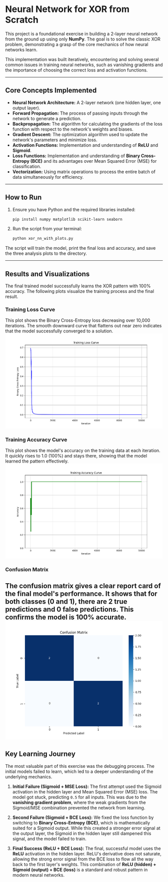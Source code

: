 # Neural Network for XOR from Scratch

This project is a foundational exercise in building a 2-layer neural network from the ground up using only **NumPy**. The goal is to solve the classic XOR problem, demonstrating a grasp of the core mechanics of how neural networks learn.

This implementation was built iteratively, encountering and solving several common issues in training neural networks, such as vanishing gradients and the importance of choosing the correct loss and activation functions.

-----

## Core Concepts Implemented

  * **Neural Network Architecture:** A 2-layer network (one hidden layer, one output layer).
  * **Forward Propagation:** The process of passing inputs through the network to generate a prediction.
  * **Backpropagation:** The algorithm for calculating the gradients of the loss function with respect to the network's weights and biases.
  * **Gradient Descent:** The optimization algorithm used to update the network's parameters and minimize loss.
  * **Activation Functions:** Implementation and understanding of **ReLU** and **Sigmoid**.
  * **Loss Functions:** Implementation and understanding of **Binary Cross-Entropy (BCE)** and its advantages over Mean Squared Error (MSE) for classification.
  * **Vectorization:** Using matrix operations to process the entire batch of data simultaneously for efficiency.

-----

## How to Run

1.  Ensure you have Python and the required libraries installed:
    ```bash
    pip install numpy matplotlib scikit-learn seaborn
    ```
2.  Run the script from your terminal:
    ```bash
    python xor_nn_with_plots.py
    ```

The script will train the model, print the final loss and accuracy, and save the three analysis plots to the directory.

-----

## Results and Visualizations

The final trained model successfully learns the XOR pattern with 100% accuracy. The following plots visualize the training process and the final result.

### Training Loss Curve

This plot shows the Binary Cross-Entropy loss decreasing over 10,000 iterations. The smooth downward curve that flattens out near zero indicates that the model successfully converged to a solution.
![Model Training Loss](training_loss_curve.png)

### Training Accuracy Curve

This plot shows the model's accuracy on the training data at each iteration. It quickly rises to 1.0 (100%) and stays there, showing that the model learned the pattern effectively.
![Model Training Accuracy](training_accuracy_curve.png)

### Confusion Matrix

The confusion matrix gives a clear report card of the final model's performance. It shows that for both classes (0 and 1), there are 2 true predictions and 0 false predictions. This confirms the model is 100% accurate.
![Model Confusion](confusion_matrix.png)
-----

## Key Learning Journey

The most valuable part of this exercise was the debugging process. The initial models failed to learn, which led to a deeper understanding of the underlying mechanics.

1.  **Initial Failure (Sigmoid + MSE Loss):** The first attempt used the Sigmoid activation in the hidden layer and Mean Squared Error (MSE) loss. The model got stuck, predicting `0.5` for all inputs. This was due to the **vanishing gradient problem**, where the weak gradients from the Sigmoid/MSE combination prevented the network from learning.

2.  **Second Failure (Sigmoid + BCE Loss):** We fixed the loss function by switching to **Binary Cross-Entropy (BCE)**, which is mathematically suited for a Sigmoid output. While this created a stronger error signal at the output layer, the Sigmoid in the hidden layer still dampened this signal, and the model failed to train.

3.  **Final Success (ReLU + BCE Loss):** The final, successful model uses the **ReLU** activation in the hidden layer. ReLU's derivative does not saturate, allowing the strong error signal from the BCE loss to flow all the way back to the first layer's weights. This combination of **ReLU (hidden) + Sigmoid (output) + BCE (loss)** is a standard and robust pattern in modern neural networks.
